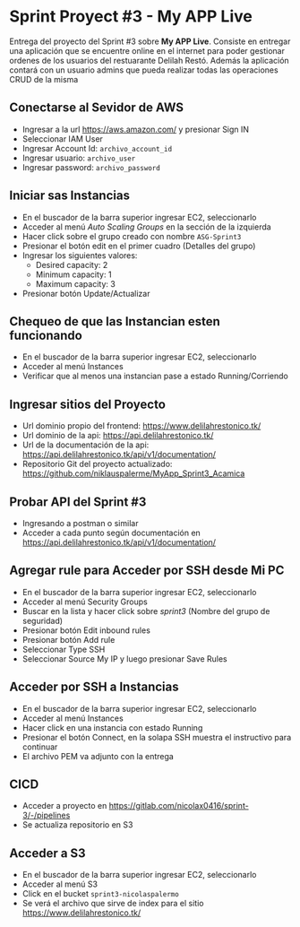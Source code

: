 # Sprint Proyect #3 - My APP Live

Entrega del proyecto del Sprint #3 sobre **My APP Live**. Consiste en entregar una aplicación que se encuentre online en el internet para poder gestionar ordenes de los usuarios del restuarante Delilah Restó. Además la aplicación contará con un usuario admins que pueda realizar todas las operaciones CRUD de la misma


## Conectarse al Sevidor de AWS
* Ingresar a la url https://aws.amazon.com/ y presionar Sign IN
* Seleccionar IAM User
* Ingresar Account Id: `archivo_account_id`
* Ingresar usuario: `archivo_user`
* Ingresar password: `archivo_password`

## Iniciar sas Instancias
* En el buscador de la barra superior ingresar EC2, seleccionarlo
* Acceder al menú *Auto Scaling Groups* en la sección de la izquierda
* Hacer click sobre el grupo creado con nombre `ASG-Sprint3`
* Presionar el botón edit en el primer cuadro (Detalles del grupo)
* Ingresar los siguientes valores:
	* Desired capacity: 2
	* Minimum capacity: 1
	* Maximum capacity: 3
* Presionar botón Update/Actualizar

## Chequeo de que las Instancian esten funcionando
* En el buscador de la barra superior ingresar EC2, seleccionarlo
* Acceder al menú Instances
* Verificar que al menos una instancian pase a estado Running/Corriendo

## Ingresar sitios del Proyecto
* Url dominio propio del frontend: https://www.delilahrestonico.tk/
* Url dominio de la api: https://api.delilahrestonico.tk/
* Url de la documentación de la api:  https://api.delilahrestonico.tk/api/v1/documentation/
* Repositorio Git del proyecto actualizado: https://github.com/niklauspalerme/MyApp_Sprint3_Acamica

## Probar API del Sprint #3 
* Ingresando a postman o similar
* Acceder a cada punto según documentación en https://api.delilahrestonico.tk/api/v1/documentation/

## Agregar rule para Acceder por SSH desde Mi PC
* En el buscador de la barra superior ingresar EC2, seleccionarlo
* Acceder al menú Security Groups
* Buscar en la lista y hacer click sobre *sprint3* (Nombre del grupo de seguridad)
* Presionar botón Edit inbound rules
* Presionar botón Add rule
* Seleccionar Type SSH
* Seleccionar Source My IP y luego presionar Save Rules

## Acceder por SSH a Instancias
* En el buscador de la barra superior ingresar EC2, seleccionarlo
* Acceder al menú Instances
* Hacer click en una instancia con estado Running
* Presionar el botón Connect, en la solapa SSH muestra el instructivo para continuar
* El archivo PEM va adjunto con la entrega

## CICD
* Acceder a proyecto en https://gitlab.com/nicolax0416/sprint-3/-/pipelines
* Se actualiza repositorio en S3 

## Acceder a S3
* En el buscador de la barra superior ingresar EC2, seleccionarlo
* Acceder al menú S3
* Click en el bucket `sprint3-nicolaspalermo`
* Se verá el archivo que sirve de index para el sitio https://www.delilahrestonico.tk/



